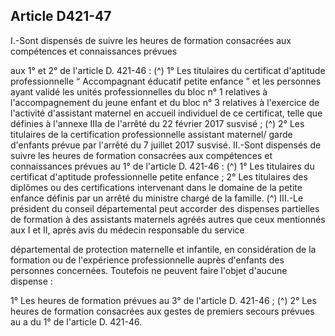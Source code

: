 ## Article D421-47

I.-Sont dispensés de suivre les heures de formation consacrées aux compétences et connaissances prévues

aux 1° et 2° de l'article D. 421-46 : (^)
1° Les titulaires du certificat d'aptitude professionnelle “ Accompagnant éducatif petite enfance ” et les
personnes ayant validé les unités professionnelles du bloc n° 1 relatives à l'accompagnement du jeune enfant
et du bloc n° 3 relatives à l'exercice de l'activité d'assistant maternel en accueil individuel de ce certificat,
telle que définies à l'annexe IIIa de l'arrêté du 22 février 2017 susvisé ; (^)
2° Les titulaires de la certification professionnelle assistant maternel/ garde d'enfants prévue par l'arrêté du 7
juillet 2017 susvisé.
II.-Sont dispensés de suivre les heures de formation consacrées aux compétences et connaissances prévues au
1° de l'article D. 421-46 : (^)
1° Les titulaires du certificat d'aptitude professionnelle petite enfance ;
2° Les titulaires des diplômes ou des certifications intervenant dans le domaine de la petite enfance définis
par un arrêté du ministre chargé de la famille. (^)
III.-Le président du conseil départemental peut accorder des dispenses partielles de formation à des assistants
maternels agréés autres que ceux mentionnés aux I et II, après avis du médecin responsable du service


départemental de protection maternelle et infantile, en considération de la formation ou de l'expérience
professionnelle auprès d'enfants des personnes concernées. Toutefois ne peuvent faire l'objet d'aucune
dispense :

1° Les heures de formation prévues au 3° de l'article D. 421-46 ; (^)
2° Les heures de formation consacrées aux gestes de premiers secours prévues au a du 1° de l'article D.
421-46.

